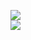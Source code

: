 [![](https://img.shields.io/badge/Made%20With-Github%20Spray-lightgrey.svg?style=for-the-badge&logo=github)](https://github.com/Annihil/github-spray#2952)  
[![](https://i.imgur.com/2DrTn0Z.gif)](https://github.com/Annihil/github-spray)
